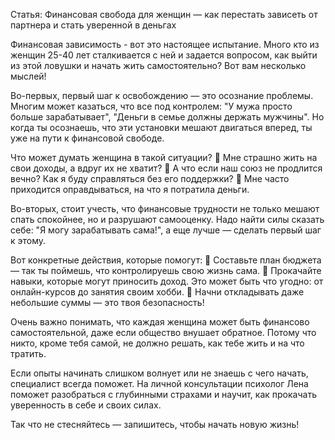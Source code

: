 Статья: Финансовая свобода для женщин — как перестать зависеть от партнера и стать уверенной в деньгах

Финансовая зависимость - вот это настоящее испытание. Много кто из женщин 25-40 лет сталкивается с ней и задается вопросом, как выйти из этой ловушки и начать жить самостоятельно? Вот вам несколько мыслей!

Во-первых, первый шаг к освобождению — это осознание проблемы. Многим может казаться, что все под контролем: "У мужа просто больше зарабатывает", "Деньги в семье должны держать мужчины". Но когда ты осознаешь, что эти установки мешают двигаться вперед, ты уже на пути к финансовой свободе.

Что может думать женщина в такой ситуации?
🤔 Мне страшно жить на свои доходы, а вдруг их не хватит?
🤔 А что если наш союз не продлится вечно? Как я буду справляться без его поддержки?
🤔 Мне часто приходится оправдываться, на что я потратила деньги.

Во-вторых, стоит учесть, что финансовые трудности не только мешают спать спокойнее, но и разрушают самооценку. Надо найти силы сказать себе: "Я могу зарабатывать сама!", а еще лучше — сделать первый шаг к этому.

Вот конкретные действия, которые помогут:
💪 Составьте план бюджета — так ты поймешь, что контролируешь свою жизнь сама.
💪 Прокачайте навыки, которые могут приносить доход. Это может быть что угодно: от онлайн-курсов до занятия своим хобби.
💪 Начни откладывать даже небольшие суммы — это твоя безопасность!

Очень важно понимать, что каждая женщина может быть финансово самостоятельной, даже если общество внушает обратное. Потому что никто, кроме тебя самой, не должно решать, как тебе жить и на что тратить.

Если опыты начинать слишком волнует или не знаешь с чего начать, специалист всегда поможет. На личной консультации психолог Лена поможет разобраться с глубинными страхами и научит, как прокачать уверенность в себе и своих силах.

Так что не стесняйтесь — запишитесь, чтобы начать новую жизнь!